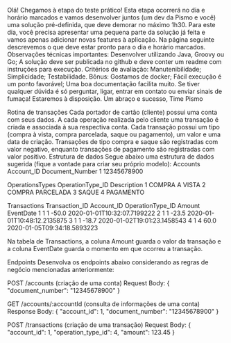 Olá!
Chegamos à etapa do teste prático!
Esta etapa ocorrerá no dia e horário marcados e vamos desenvolver juntos (um dev da Pismo e você) uma solução pré-definida, que deve demorar no máximo 1h30.
Para este dia, você precisa apresentar uma pequena parte da solução já feita e vamos apenas adicionar novas features à aplicação. Na página seguinte descrevemos o que deve estar pronto para o dia e horário marcados.
Observações técnicas importantes: 
Desenvolver utilizando Java, Groovy ou Go;
A solução deve ser publicada no github e deve conter um readme com instruções para execução.
Critérios de avaliação: 
Manutenibilidade;
Simplicidade;
Testabilidade.
Bônus: 
Gostamos de docker;
Fácil execução é um ponto favorável;
Uma boa documentação facilita muito.
Se tiver qualquer dúvida é só perguntar, ligar, entrar em contato ou enviar sinais de fumaça! Estaremos à disposição.
Um abraço e sucesso, 
Time Pismo

Rotina de transações 
Cada portador de cartão (cliente) possui uma conta com seus dados. A cada operação realizada pelo cliente uma transação é criada e associada à sua respectiva conta. Cada transação possui um tipo (compra à vista, compra parcelada, saque ou pagamento), um valor e uma data de criação. Transações de tipo compra e saque são registradas com valor negativo, enquanto transações de pagamento são registradas com valor positivo. 
Estrutura de dados 
Segue abaixo uma estrutura de dados sugerida (fique a vontade para criar seu próprio modelo): 
Accounts 
Account_ID
Document_Number
1
12345678900


OperationsTypes 
OperationType_ID
Description
1
COMPRA A VISTA 
2
COMPRA PARCELADA
3
SAQUE
4
PAGAMENTO

Transactions 
Transaction_ID
Account_ID
OperationType_ID
Amount
EventDate
1
1
1
-50.0
2020-01-01T10:32:07.7199222
2
1
1
-23.5
2020-01-01T10:48:12.2135875
3
1
1
-18.7
2020-01-02T19:01:23.1458543
4
1
4
60.0
2020-01-05T09:34:18.5893223

Na tabela de Transactions, a coluna Amount guarda o valor da transação e a coluna EventDate guarda o momento em que ocorreu a transação.

Endpoints 
Desenvolva os endpoints abaixo considerando as regras de negócio mencionadas anteriormente: 

POST /accounts (criação de uma conta)
Request Body: 
{ 
  "document_number": "12345678900" 
}


GET /accounts/:accountId (consulta de informações de uma conta)
Response Body: 
{ 
  "account_id": 1, 
  "document_number": "12345678900" 
}




POST /transactions (criação de uma transação) 
Request Body: 
{
  "account_id": 1, 
  "operation_type_id": 4, 
  "amount": 123.45 
}






